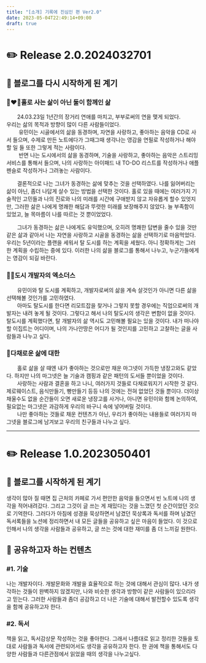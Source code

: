 ```yaml
---
title: "[소개] 기록에 진심인 편 Ver2.0"
date: 2023-05-04T22:49:14+09:00
draft: true
---
```

# ✏️ Release 2.0.2024032701
## 🎉 블로그를 다시 시작하게 된 계기
### 👩‍❤️‍👨홀로 사는 삶이 아닌 둘이 함께인 삶
&emsp;&emsp;24.03.23일 1년간의 장거리 연애를 마치고, 부부로써의 연을 맺게 되었다.  
우리는 삶의 목적과 방향이 많이 다른 사람들이었다.  
&emsp;&emsp; 유민이는 시골에서의 삶을 동경하며, 자연을 사랑하고, 좋아하는 음악을 CD로 사서 들으며,
수제로 만든 노트에다가 그때그때 생각나는 영감을 연필로 작성하거나 해야할 일 들 또한
그렇게 적는 사람이다.  
&emsp;&emsp; 반면 나는 도시에서의 삶을 동경하며, 기술을 사랑하고, 좋아하는 음악은 스트리밍 서비스를 통해서 들으며,
나의 사랑하는 아이패드 내 TO-DO 리스트를 작성하거나 애플펜슬로 작성하거나 그려놓는 사람이다.  

&emsp;&emsp;결론적으로 나는 그녀가 동경하는 삶에 맞추는 것을 선택하였다. 나를 잃어버리는 삶이 아닌, 좀더 나답게 살수 있는 방법을 선택한 것이다.
홀로 있을 때에는 여러가지 기술적인 고민들과 나의 진로와 나의 미래를 시간에 구애받지 않고 자유롭게 할수 있엇지만, 그러한 삶은 나에게 명쾌한 해답과 뚜렷한 미래를 보장해주지 않았다.
늘 부족함이 있었고, 늘 목마름이 나를 따르는 것 뿐이었었다.

&emsp;&emsp;그녀가 동경하는 삶은 나에게도 유익했으며, 오히려 명쾌한 답변을 줄수 있을 것만 같은 삶과 같아서 나는 자연을 사랑하고 시골을 동경하는 삶을 선택하기로 마음먹었다.
우리는 5년이라는 플랜을 세워서 탈 도시를 하는 계획을 세웠다. 아니 정확하게는 그러한 계획을 수립하는 중에 있다. 이러한 나의 삶을 블로그를 통해서 나누고, 누군가들에게는 영감이 되길 바란다.

### 🏃‍➡️도시 개발자의 엑소더스
&emsp;&emsp;유민이와 탈 도시를 계획하고, 개발자로써의 삶을 계속 살것인가 아니면 다른 삶을 선택해볼 것인가를 고민하였다.  
&emsp;&emsp;아마도 탈도시를 한다면 리모트잡을 찾거나 그렇지 못할 경우에는 직업으로써의 개발자는 내려 놓게 될 것이다. 그렇다고 해서 나의 탈도시의 생각은 변함이 없을 것이다.
탈도시를 계획했다면, 탈 개발자의 삶 역시도 고민해볼 필요는 있을 것이다. 내가 떠나야할 이집트는 어디이며, 나의 가나안땅은 어디가 될 것인지를 고민하고 고찰하는 글을 사람들과 나누고 싶다.

### 🌈다채로운 삶에 대한
&emsp;&emsp;홀로 삶을 살 때엔 내가 좋아하는 것으로만 채운 마그넷이 가득한 냉장고와도 같았다. 하지만 나의 마그넷은 늘 기술과 캠핑과 같은 패턴의 도서들 뿐이었을 것이다.  
&emsp;&emsp;사랑하는 사람과 결혼을 하고 나니, 여러가지 것들로 다채로워지기 시작한 것 같다. 제로웨이스트, 음식만들기, 빵만들기 등등 나의 것에는 전혀 없었던 것들 뿐이다. 더이상 채울수도 없을 순간들이 오면 새로운 냉장고를 사거나,
아니면 유민이와 함께 논의하여, 필요없는 마그넷은 과감하게 우리의 바구니 속에 넣어버릴 것이다.  
&emsp;&emsp;나만 좋아하는 것들로 채운 컨텐츠가 아닌, 우리가 좋아하는 내용들로 여러가지 마그넷을 블로그에 남겨보고 우리의 친구들과 나누고 싶다.  



---
# ✏️ Release 1.0.2023050401
## 🎉 블로그를 시작하게 된 계기
생각이 많아 질 때면 집 근처의 카페로 가서 편안한 음악을 들으면서 빈 노트에 나의 생각을 적어내려갔다. 그리고 그것이 글 쓰는 게 재밌다는 것을 느꼈던 첫 순간이었던  것으로 기억한다.
그러다가 아침에 성경을 묵상하면서 남겼던 묵상록과 독서를 하며 남겼던 독서록들을 노션에 정리하면서 내 모든 글들을 공유하고 싶은 마음이 들었다.
이 것으로 인해서 나의 생각을 사람들과 공유하고, 글 쓰는 것에 대한 재미를 좀 더 느끼길 원한다.
## 💭 공유하고자 하는 컨텐츠
### #1. 기술
나는 개발자이다. 개발문화와 개발을 효율적으로 하는 것에 대해서 관심이 많다. 내가 생각하는 것들이 완벽하지 않겠지만,
나와 비슷한 생각과 방향이 같은 사람들이 있으리라고 믿는다. 그러한 사람들과 좀더 공감하고 더 나은 기술에 대해서 발전할수 있도록
생각을 함께 공유하고자 한다.
### #2. 독서
책을 읽고, 독서감상문 작성하는 것을 좋아한다. 그래서 나름대로 읽고 정리한 것들을 토대로 사람들과 독서에 관련되어서도 생각을 공유하고자 한다.
한 권에 책을 통해서도 다양한 사람들과 다른관점에서 읽었을 때의 생각을 나누고싶다.
